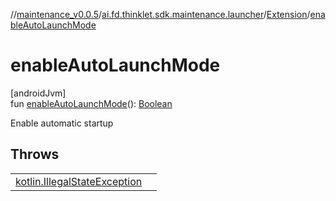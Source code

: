 //[maintenance_v0.0.5](../../../index.md)/[ai.fd.thinklet.sdk.maintenance.launcher](../index.md)/[Extension](index.md)/[enableAutoLaunchMode](enable-auto-launch-mode.md)

# enableAutoLaunchMode

[androidJvm]\
fun [enableAutoLaunchMode](enable-auto-launch-mode.md)(): [Boolean](https://kotlinlang.org/api/latest/jvm/stdlib/kotlin/-boolean/index.html)

Enable automatic startup

## Throws

| | |
|---|---|
| [kotlin.IllegalStateException](https://kotlinlang.org/api/latest/jvm/stdlib/kotlin/-illegal-state-exception/index.html) |  |
